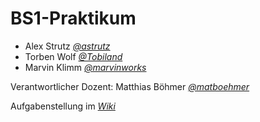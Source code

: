﻿# BS1-Praktikum
- Alex Strutz *[@astrutz](https://github.com/astrutz)*
- Torben Wolf *[@Tobiland](https://github.com/tobiland)*
- Marvin Klimm *[@marvinworks](https://github.com/marvinworks)*

Verantwortlicher Dozent: Matthias Böhmer *[@matboehmer](https://github.com/matboehmer)*

Aufgabenstellung im *[Wiki](https://wiki.moxd.io/display/BVSSS17/Praktikum)*
